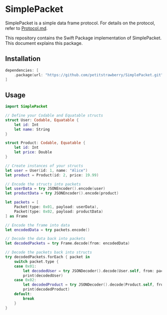 # SimplePacket

SimplePacket is a simple data frame protocol.
For details on the protocol, refer to [Protocol.md](Protocol.md).

This repository contains the Swift Package implementation of SimplePacket.
This document explains this package.

## Installation

```swift
dependencies: [
    .package(url: "https://github.com/petitstrawberry/SimplePacket.git", from: "1.0.0")
]
```

## Usage

```swift
import SimplePacket

// Define your Codable and Equatable structs
struct User: Codable, Equatable {
    let id: Int
    let name: String
}

struct Product: Codable, Equatable {
    let id: Int
    let price: Double
}

// Create instances of your structs
let user = User(id: 1, name: "Alice")
let product = Product(id: 2, price: 19.99)

// Encode the structs into packets
let userData = try JSONEncoder().encode(user)
let productData = try JSONEncoder().encode(product)

let packets = [
    Packet(type: 0x01, payload: userData),
    Packet(type: 0x02, payload: productData)
] as Frame

// Encode the frame into data
let encodedData = try packets.encode()

// Decode the data back into packets
let decodedPackets = try Frame.decode(from: encodedData)

// Decode the packets back into structs
try decodedPackets.forEach { packet in
    switch packet.type {
    case 0x01:
        let decodedUser = try JSONDecoder().decode(User.self, from: packet.payload)
        print(decodedUser)
    case 0x02:
        let decodedProduct = try JSONDecoder().decode(Product.self, from: packet.payload)
        print(decodedProduct)
    default:
        break
    }
}
```